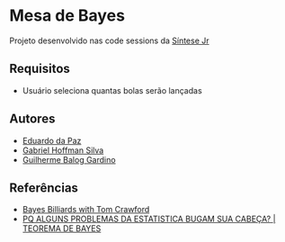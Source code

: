 # Mesa de Bayes

Projeto desenvolvido nas code sessions da [Síntese Jr](http://sintesejr.com.br/)

## Requisitos

- Usuário seleciona quantas bolas serão lançadas

## Autores

- [Eduardo da Paz](https://github.com/EduardoPazz)
- [Gabriel Hoffman Silva](https://github.com/Hoffmano)
- [Guilherme Balog Gardino](https://github.com/GuilhermeBalog)

## Referências

- [Bayes Billiards with Tom Crawford](https://www.youtube.com/watch?v=rwtDBhD6Mq0)
- [PQ ALGUNS PROBLEMAS DA ESTATISTICA BUGAM SUA CABEÇA? | TEOREMA DE BAYES](https://www.youtube.com/watch?v=H3nxgNCzEjc)
